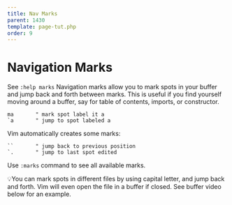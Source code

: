 ```yaml
---
title: Nav Marks
parent: 1430
template: page-tut.php
order: 9
---
```


# Navigation Marks

<span class="sidenote">See `:help marks`</span>
Navigation marks allow you to mark spots in your buffer and jump back and forth between marks. This is useful if you find yourself moving around a buffer, say for table of contents, imports, or constructor.

```vim
ma       " mark spot label it a
`a       " jump to spot labeled a
```

Vim automatically creates some marks:

```vim
``       " jump back to previous position
`.       " jump to last spot edited
```

Use `:marks` command to see all available marks.

<span class="tip">💡</span>You can mark spots in different files by using capital letter, and jump back and forth. Vim will even open the file in a buffer if closed. See buffer video below for an example.

